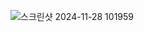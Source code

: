 ![스크린샷 2024-11-28 101959](https://github.com/user-attachments/assets/c93ba565-1a77-4639-a688-4583f2e153bb)
